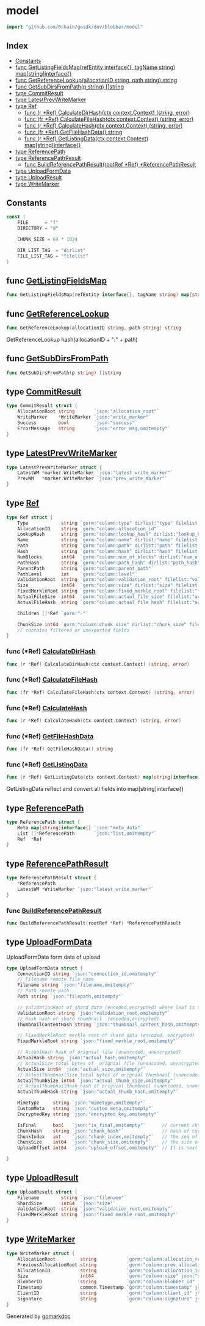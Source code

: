 <!-- Code generated by gomarkdoc. DO NOT EDIT -->

# model

```go
import "github.com/0chain/gosdk/dev/blobber/model"
```

## Index

- [Constants](<#constants>)
- [func GetListingFieldsMap\(refEntity interface\{\}, tagName string\) map\[string\]interface\{\}](<#GetListingFieldsMap>)
- [func GetReferenceLookup\(allocationID string, path string\) string](<#GetReferenceLookup>)
- [func GetSubDirsFromPath\(p string\) \[\]string](<#GetSubDirsFromPath>)
- [type CommitResult](<#CommitResult>)
- [type LatestPrevWriteMarker](<#LatestPrevWriteMarker>)
- [type Ref](<#Ref>)
  - [func \(r \*Ref\) CalculateDirHash\(ctx context.Context\) \(string, error\)](<#Ref.CalculateDirHash>)
  - [func \(fr \*Ref\) CalculateFileHash\(ctx context.Context\) \(string, error\)](<#Ref.CalculateFileHash>)
  - [func \(r \*Ref\) CalculateHash\(ctx context.Context\) \(string, error\)](<#Ref.CalculateHash>)
  - [func \(fr \*Ref\) GetFileHashData\(\) string](<#Ref.GetFileHashData>)
  - [func \(r \*Ref\) GetListingData\(ctx context.Context\) map\[string\]interface\{\}](<#Ref.GetListingData>)
- [type ReferencePath](<#ReferencePath>)
- [type ReferencePathResult](<#ReferencePathResult>)
  - [func BuildReferencePathResult\(rootRef \*Ref\) \*ReferencePathResult](<#BuildReferencePathResult>)
- [type UploadFormData](<#UploadFormData>)
- [type UploadResult](<#UploadResult>)
- [type WriteMarker](<#WriteMarker>)


## Constants

<a name="FILE"></a>

```go
const (
    FILE      = "f"
    DIRECTORY = "d"

    CHUNK_SIZE = 64 * 1024

    DIR_LIST_TAG  = "dirlist"
    FILE_LIST_TAG = "filelist"
)
```

<a name="GetListingFieldsMap"></a>
## func [GetListingFieldsMap](<https://github.com/0chain/gosdk/blob/doc/initial/dev/blobber/model/ref.go#L66>)

```go
func GetListingFieldsMap(refEntity interface{}, tagName string) map[string]interface{}
```



<a name="GetReferenceLookup"></a>
## func [GetReferenceLookup](<https://github.com/0chain/gosdk/blob/doc/initial/dev/blobber/model/ref.go#L146>)

```go
func GetReferenceLookup(allocationID string, path string) string
```

GetReferenceLookup hash\(allocationID \+ ":" \+ path\)

<a name="GetSubDirsFromPath"></a>
## func [GetSubDirsFromPath](<https://github.com/0chain/gosdk/blob/doc/initial/dev/blobber/model/ref.go#L101>)

```go
func GetSubDirsFromPath(p string) []string
```



<a name="CommitResult"></a>
## type [CommitResult](<https://github.com/0chain/gosdk/blob/doc/initial/dev/blobber/model/commit_result.go#L3-L10>)



```go
type CommitResult struct {
    AllocationRoot string       `json:"allocation_root"`
    WriteMarker    *WriteMarker `json:"write_marker"`
    Success        bool         `json:"success"`
    ErrorMessage   string       `json:"error_msg,omitempty"`
}
```

<a name="LatestPrevWriteMarker"></a>
## type [LatestPrevWriteMarker](<https://github.com/0chain/gosdk/blob/doc/initial/dev/blobber/model/write_marker.go#L19-L22>)



```go
type LatestPrevWriteMarker struct {
    LatestWM *marker.WriteMarker `json:"latest_write_marker"`
    PrevWM   *marker.WriteMarker `json:"prev_write_marker"`
}
```

<a name="Ref"></a>
## type [Ref](<https://github.com/0chain/gosdk/blob/doc/initial/dev/blobber/model/ref.go#L24-L45>)



```go
type Ref struct {
    Type            string `gorm:"column:type" dirlist:"type" filelist:"type"`
    AllocationID    string `gorm:"column:allocation_id"`
    LookupHash      string `gorm:"column:lookup_hash" dirlist:"lookup_hash" filelist:"lookup_hash"`
    Name            string `gorm:"column:name" dirlist:"name" filelist:"name"`
    Path            string `gorm:"column:path" dirlist:"path" filelist:"path"`
    Hash            string `gorm:"column:hash" dirlist:"hash" filelist:"hash"`
    NumBlocks       int64  `gorm:"column:num_of_blocks" dirlist:"num_of_blocks" filelist:"num_of_blocks"`
    PathHash        string `gorm:"column:path_hash" dirlist:"path_hash" filelist:"path_hash"`
    ParentPath      string `gorm:"column:parent_path"`
    PathLevel       int    `gorm:"column:level"`
    ValidationRoot  string `gorm:"column:validation_root" filelist:"validation_root"`
    Size            int64  `gorm:"column:size" dirlist:"size" filelist:"size"`
    FixedMerkleRoot string `gorm:"column:fixed_merkle_root" filelist:"fixed_merkle_root"`
    ActualFileSize  int64  `gorm:"column:actual_file_size" filelist:"actual_file_size"`
    ActualFileHash  string `gorm:"column:actual_file_hash" filelist:"actual_file_hash"`

    Children []*Ref `gorm:"-"`

    ChunkSize int64 `gorm:"column:chunk_size" dirlist:"chunk_size" filelist:"chunk_size"`
    // contains filtered or unexported fields
}
```

<a name="Ref.CalculateDirHash"></a>
### func \(\*Ref\) [CalculateDirHash](<https://github.com/0chain/gosdk/blob/doc/initial/dev/blobber/model/ref.go#L115>)

```go
func (r *Ref) CalculateDirHash(ctx context.Context) (string, error)
```



<a name="Ref.CalculateFileHash"></a>
### func \(\*Ref\) [CalculateFileHash](<https://github.com/0chain/gosdk/blob/doc/initial/dev/blobber/model/ref.go#L150>)

```go
func (fr *Ref) CalculateFileHash(ctx context.Context) (string, error)
```



<a name="Ref.CalculateHash"></a>
### func \(\*Ref\) [CalculateHash](<https://github.com/0chain/gosdk/blob/doc/initial/dev/blobber/model/ref.go#L47>)

```go
func (r *Ref) CalculateHash(ctx context.Context) (string, error)
```



<a name="Ref.GetFileHashData"></a>
### func \(\*Ref\) [GetFileHashData](<https://github.com/0chain/gosdk/blob/doc/initial/dev/blobber/model/ref.go#L160>)

```go
func (fr *Ref) GetFileHashData() string
```



<a name="Ref.GetListingData"></a>
### func \(\*Ref\) [GetListingData](<https://github.com/0chain/gosdk/blob/doc/initial/dev/blobber/model/ref.go#L55>)

```go
func (r *Ref) GetListingData(ctx context.Context) map[string]interface{}
```

GetListingData reflect and convert all fields into map\[string\]interface\{\}

<a name="ReferencePath"></a>
## type [ReferencePath](<https://github.com/0chain/gosdk/blob/doc/initial/dev/blobber/model/reference_path.go#L3-L7>)



```go
type ReferencePath struct {
    Meta map[string]interface{} `json:"meta_data"`
    List []*ReferencePath       `json:"list,omitempty"`
    Ref  *Ref
}
```

<a name="ReferencePathResult"></a>
## type [ReferencePathResult](<https://github.com/0chain/gosdk/blob/doc/initial/dev/blobber/model/reference_path_result.go#L5-L8>)



```go
type ReferencePathResult struct {
    *ReferencePath
    LatestWM *WriteMarker `json:"latest_write_marker"`
}
```

<a name="BuildReferencePathResult"></a>
### func [BuildReferencePathResult](<https://github.com/0chain/gosdk/blob/doc/initial/dev/blobber/model/reference_path_result.go#L10>)

```go
func BuildReferencePathResult(rootRef *Ref) *ReferencePathResult
```



<a name="UploadFormData"></a>
## type [UploadFormData](<https://github.com/0chain/gosdk/blob/doc/initial/dev/blobber/model/upload_form_data.go#L4-L38>)

UploadFormData form data of upload

```go
type UploadFormData struct {
    ConnectionID string `json:"connection_id,omitempty"`
    // Filename remote file name
    Filename string `json:"filename,omitempty"`
    // Path remote path
    Path string `json:"filepath,omitempty"`

    // ValidationRoot of shard data (encoded,encrypted) where leaf is sha256 hash of 64KB data
    ValidationRoot string `json:"validation_root,omitempty"`
    // Hash hash of shard thumbnail  (encoded,encrypted)
    ThumbnailContentHash string `json:"thumbnail_content_hash,omitempty"`

    // FixedMerkleRoot merkle root of shard data (encoded, encrypted)
    FixedMerkleRoot string `json:"fixed_merkle_root,omitempty"`

    // ActualHash hash of orignial file (unencoded, unencrypted)
    ActualHash string `json:"actual_hash,omitempty"`
    // ActualSize total bytes of  orignial file (unencoded, unencrypted)
    ActualSize int64 `json:"actual_size,omitempty"`
    // ActualThumbnailSize total bytes of orignial thumbnail (unencoded, unencrypted)
    ActualThumbSize int64 `json:"actual_thumb_size,omitempty"`
    // ActualThumbnailHash hash of orignial thumbnail (unencoded, unencrypted)
    ActualThumbHash string `json:"actual_thumb_hash,omitempty"`

    MimeType     string `json:"mimetype,omitempty"`
    CustomMeta   string `json:"custom_meta,omitempty"`
    EncryptedKey string `json:"encrypted_key,omitempty"`

    IsFinal      bool   `json:"is_final,omitempty"`      // current chunk is last or not
    ChunkHash    string `json:"chunk_hash"`              // hash of current chunk
    ChunkIndex   int    `json:"chunk_index,omitempty"`   // the seq of current chunk. all chunks MUST be uploaded one by one because of streaming merkle hash
    ChunkSize    int64  `json:"chunk_size,omitempty"`    // the size of a chunk. 64*1024 is default
    UploadOffset int64  `json:"upload_offset,omitempty"` // It is next position that new incoming chunk should be append to

}
```

<a name="UploadResult"></a>
## type [UploadResult](<https://github.com/0chain/gosdk/blob/doc/initial/dev/blobber/model/upload_result.go#L3-L8>)



```go
type UploadResult struct {
    Filename        string `json:"filename"`
    ShardSize       int64  `json:"size"`
    ValidationRoot  string `json:"validation_root,omitempty"`
    FixedMerkleRoot string `json:"fixed_merkle_root,omitempty"`
}
```

<a name="WriteMarker"></a>
## type [WriteMarker](<https://github.com/0chain/gosdk/blob/doc/initial/dev/blobber/model/write_marker.go#L8-L17>)



```go
type WriteMarker struct {
    AllocationRoot         string           `gorm:"column:allocation_root;primary_key" json:"allocation_root"`
    PreviousAllocationRoot string           `gorm:"column:prev_allocation_root" json:"prev_allocation_root"`
    AllocationID           string           `gorm:"column:allocation_id" json:"allocation_id"`
    Size                   int64            `gorm:"column:size" json:"size"`
    BlobberID              string           `gorm:"column:blobber_id" json:"blobber_id"`
    Timestamp              common.Timestamp `gorm:"column:timestamp" json:"timestamp"`
    ClientID               string           `gorm:"column:client_id" json:"client_id"`
    Signature              string           `gorm:"column:signature" json:"signature"`
}
```

Generated by [gomarkdoc](<https://github.com/princjef/gomarkdoc>)
